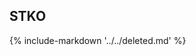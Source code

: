 ## STKO
<a name="stko-user-guide"></a><!-- old heading name/id -->

{% include-markdown '../../deleted.md' %}

<!--
The Scientific ToolKit for OpenSees (STKO) is a data visualization tool for OpenSees, it creates an input (Tool Command Language, TCL) and output file, which can be read with its advanced graphic interface. The preprocessor features advanced CAD modeling tools and provides a comprehensive set of meshing algorithms. This application runs as an interactive STKO Desktop session on a virtual machine using VNC technology.

More detailed information and STKO user documentation can be found on the <a href="http://www.asdeasoft.net/stko?product-stko" target="_blank">http://www.asdeasoft.net/stko?product-stko</a>

1. You will have to fill out a form to submit your job that asks for three pieces of information.

	1. Desktop Resolution: The desktop screen size for your STKO Desktop session.
	2. Maximum Job Runtimes: The maximum time user expect to use STKO Desktop session.
	3. Job Name: Enter a recognizable job name.
	
		![](./imgs/STKO-1.png)

2. Once the form is filled, user can select “Run” to use STKO on a virtual machine. 
3. By clicking on “Connect!”, a new tab will be opened that comprises STKO interactive session (see figure below).
	
	![](./imgs/STKO-2.png)

4. User should save their STKO files (e.g., mpco and mpco.cdata files) in their own folder under “mydata” folder when using a virtual machine. Note that the user can also check (or upload and download) these files via DATA DEPOT on DesignSafe.

	![](./imgs/STKO-3.png)

	![](./imgs/STKO-4.png)

### Run OpenSees-STKO on DesignSafe { #run }

1. After users create their Tcl scripts and mpco.cdata files in their folder (e.g., “STKO_example_1” in this example). Users can submit the OpenSees Job via [OPENSEESMP](https://www.designsafe-ci.org/workspace/opensees-mp-s3){target="_blank"} (V 3.0)-STKO.

2. The input directory should contain OpenSees TCL script and mpco.cdata files. The filename is the OpenSees TCL script from STKO to execute. This file should reside in the input directory specified. If user use STKO to generate all the scripts, the default filename will be called 'main.tcl'.

	![](./imgs/STKO-5.png)

3. If users do partition mesh in STKO, users can use OpenSeesMP to speed up their analysis. <span style="color: #e74c3c;">The number of processors should be equal to the number of partitions in users’ STKO models.</span> More detailed information and OpenSeesMP user documentation can be found on: <a href="https://www.designsafe-ci.org/media/filer_public/c4/d6/c4d6aaef-5035-4506-9c4b-256fdaa47d0f/openseesmp.pdf">https://www.designsafe-ci.org/media/filer_public/c4/d6/c4d6aaef-5035-4506-9c4b-256fdaa47d0f/openseesmp.pdf</a>

	![](./imgs/STKO-6.png)

4. Click Run to submit your job.

5. After the analysis is finished, the user can use an interactive STKO Desktop session to post-process and visualize the results.

	![](./imgs/STKO-7.png)
-->